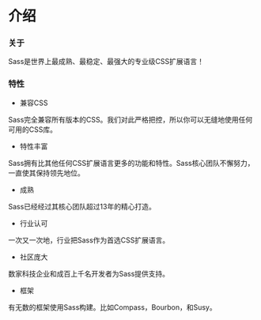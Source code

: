 # 介绍

### 关于

Sass是世界上最成熟、最稳定、最强大的专业级CSS扩展语言！

### 特性

*    兼容CSS

Sass完全兼容所有版本的CSS。我们对此严格把控，所以你可以无缝地使用任何可用的CSS库。


*    特性丰富

Sass拥有比其他任何CSS扩展语言更多的功能和特性。Sass核心团队不懈努力，一直使其保持领先地位。

*    成熟

Sass已经经过其核心团队超过13年的精心打造。


*    行业认可

一次又一次地，行业把Sass作为首选CSS扩展语言。


*    社区庞大

数家科技企业和成百上千名开发者为Sass提供支持。


*    框架

有无数的框架使用Sass构建。比如Compass，Bourbon，和Susy。